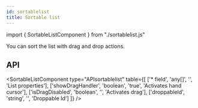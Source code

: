 ```yaml
---
id: sortablelist
title: Sortable list
---
```


import { SortableListComponent } from "./sortablelist.js"

<p>You can sort the list with drag and drop actions.</p>
<SortableListComponent />

## API

<SortableListComponent type="APIsortablelist" table={[
  ['* field', 'any[]', '', 'List properties'],
  ['showDragHandler', 'boolean', 'true', 'Activates hand  cursor'],
  ['isDragDisabled', 'boolean', '', 'Activates drag'],
  ['droppableId', 'string', '', 'Droppable Id']
]} />